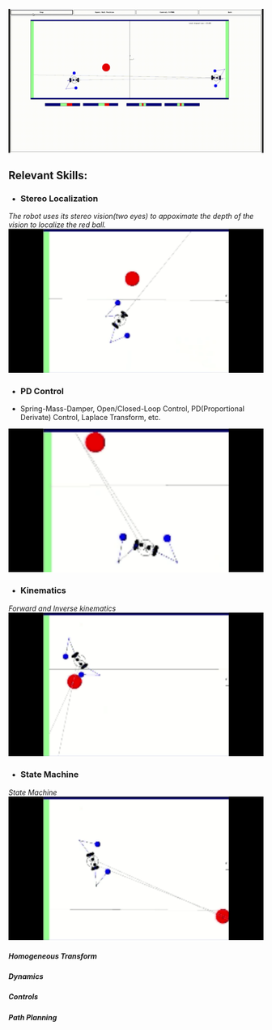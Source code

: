 ![](demo/Roger001.gif)



## Relevant Skills:

- ### Stereo Localization
*The robot uses its stereo vision(two eyes) to appoximate the depth of the vision to localize the red ball.*
![](demo/roger-stereoVision.gif)


- ### PD Control
- Spring-Mass-Damper, Open/Closed-Loop Control, PD(Proportional Derivate) Control, Laplace Transform, etc.

![](demo/roger-PDcontrol.gif)


- ### Kinematics
*Forward and Inverse kinematics*
![](demo/roger-kinematics.gif)


- ### State Machine
*State Machine*
![](demo/roger-statemachine.gif)

##### Homogeneous Transform
##### Dynamics
##### Controls
##### Path Planning



